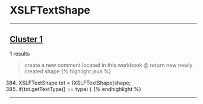 # XSLFTextShape

***

## [Cluster 1](./1)
1 results
> create a new comment located in this workbook @ return new newly created shape 
{% highlight java %}
384. XSLFTextShape txt = (XSLFTextShape)shape;
385.  if(txt.getTextType() == type) {
{% endhighlight %}

***


